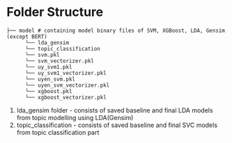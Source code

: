 # Folder Structure
```
├── model # containing model binary files of SVM, XGBoost, LDA, Gensim (except BERT)
      └── lda_gensim
      └── topic_classification
      └── svm.pkl
      └── svm_vectorizer.pkl
      └── uy_svm1.pkl
      └── uy_svm1_vectorizer.pkl
      └── uyen_svm.pkl
      └── uyen_svm_vectorizer.pkl
      └── xgboost.pkl
      └── xgboost_vectorizer.pkl
```
1. lda_gensim folder - consists of saved baseline and final LDA models from topic modelling using LDA(Gensim)
2. topic_classification - consists of saved baseline and final SVC models from topic classification part